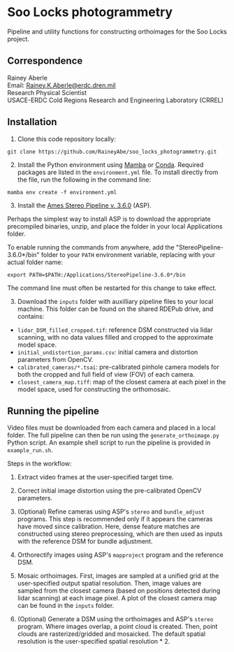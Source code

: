 # Soo Locks photogrammetry

Pipeline and utility functions for constructing orthoimages for the Soo Locks project. 

## Correspondence

Rainey Aberle<br>Email: Rainey.K.Aberle@erdc.dren.mil<br>Research Physical Scientist<br>USACE-ERDC Cold Regions Research and Engineering Laboratory (CRREL)

## Installation

1. Clone this code repository locally:

`git clone https://github.com/RaineyAbe/soo_locks_photogrammetry.git`

2. Install the Python environment using [Mamba](https://mamba.readthedocs.io/en/latest/) or [Conda](https://anaconda.org/anaconda/conda). Required packages are listed in the `environment.yml` file. To install directly from the file, run the following in the command line:

`mamba env create -f environment.yml`

3. Install the [Ames Stereo Pipeline v. 3.6.0](https://stereopipeline.readthedocs.io/en/latest/installation.html) (ASP). 

Perhaps the simplest way to install ASP is to download the appropriate precompiled binaries, unzip, and place the folder in your local Applications folder. 

To enable running the commands from anywhere, add the "StereoPipeline-3.6.0*/bin" folder to your `PATH` environment variable, replacing with your actual folder name: 

`export PATH=$PATH:/Applications/StereoPipeline-3.6.0*/bin`

The command line must often be restarted for this change to take effect. 

3. Download the `inputs` folder with auxilliary pipeline files to your local machine. This folder can be found on the shared RDEPub drive, and contains: 
- `lidar_DSM_filled_cropped.tif`: reference DSM constructed via lidar scanning, with no data values filled and cropped to the approximate model space. 
- `initial_undistortion_params.csv`: initial camera and distortion parameters from OpenCV.
- `calibrated_cameras/*.tsai`: pre-calibrated pinhole camera models for both the cropped and full field of view (FOV) of each camera.
- `closest_camera_map.tiff`: map of the closest camera at each pixel in the model space, used for constructing the orthomosaic.


## Running the pipeline

Video files must be downloaded from each camera and placed in a local folder. The full pipeline can then be run using the `generate_orthoimage.py` Python script. An example shell script to run the pipeline is provided in `example_run.sh`. 

Steps in the workflow: 

1. Extract video frames at the user-specified target time. 

2. Correct initial image distortion using the pre-calibrated OpenCV parameters. 

3. (Optional) Refine cameras using ASP's `stereo` and `bundle_adjust` programs. This step is recommended only if it appears the cameras have moved since calibration. Here, dense feature matches are constructed using stereo preprocessing, which are then used as inputs with the reference DSM for bundle adjustment. 

4. Orthorectify images using ASP's `mapproject` program and the reference DSM. 

5. Mosaic orthoimages. First, images are sampled at a unified grid at the user-specified output spatial resolution. Then, image values are sampled from the closest camera (based on positions detected during lidar scanning) at each image pixel. A plot of the closest camera map can be found in the `inputs` folder. 

6. (Optional) Generate a DSM using the orthoimages and ASP's `stereo` program. Where images overlap, a point cloud is created. Then, point clouds are rasterized/gridded and mosaicked. The default spatial resolution is the user-specified spatial resolution * 2. 

